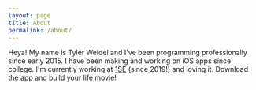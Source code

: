 ```yaml
---
layout: page
title: About
permalink: /about/
---
```


Heya! My name is Tyler Weidel and I've been programming professionally since early 2015. I have been making and working on iOS apps since college. I'm currently working at [1SE][1se-link] (since 2019!) and loving it. Download the app and build your life movie!

[1se-link]: https://1se.co